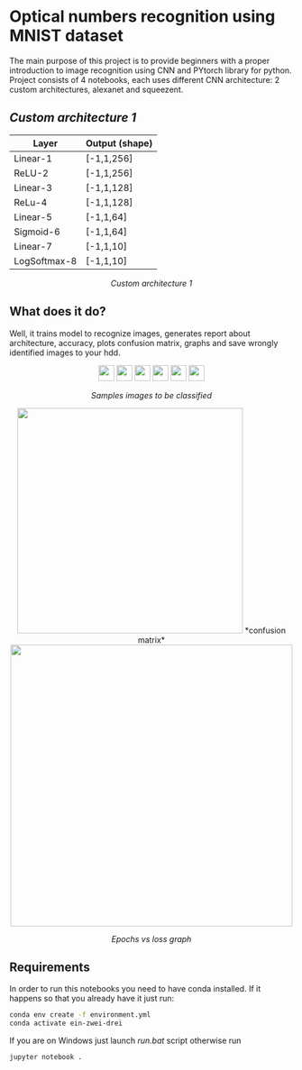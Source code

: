 # Optical numbers recognition using MNIST dataset
The main purpose of this project is to provide beginners with a proper introduction to image recognition using CNN and PYtorch library for python. Project consists of 4 notebooks, each uses different CNN architecture: 2 custom architectures, alexanet and squeezent.

## *Custom architecture 1*
<div align="center">

| Layer        | Output (shape) |
|--------------|----------------|
| Linear-1     | [-1,1,256]     |
| ReLU-2       | [-1,1,256]     |
| Linear-3     | [-1,1,128]     |
| ReLu-4       | [-1,1,128]     |
| Linear-5     | [-1,1,64]      |
| Sigmoid-6    | [-1,1,64]      |
| Linear-7     | [-1,1,10]      |
| LogSoftmax-8 | [-1,1,10]      |
  
*Custom architecture 1*

</div>

## What does it do?
Well, it trains model to recognize images, generates report about architecture, accuracy, plots confusion matrix, graphs and save wrongly identified images to your hdd.
<center>
<div>
   <img width="28" src="Images/wrong_idx0_pred7_actual2.png"> 
   <img width="28" src="Images/wrong_idx5_pred5_actual8.png"> 
   <img width="28" src="Images/wrong_idx9_pred3_actual5.png"> 
   <img width="28" src="Images/wrong_idx12_pred1_actual7.png"> 
   <img width="28" src="Images/wrong_idx15_pred9_actual4.png"> 
   <img width="28" src="Images/wrong_idx19_pred5_actual8.png"> 

   *Samples images to be classified*

   <img width="400" src="Images/matrix.png"> 
*confusion matrix*

   <img width="500" src="Images/graph.png"> 

*Epochs vs loss graph*

<div>
</center>


## Requirements
In order to run this notebooks you need to have conda installed. If it happens so that you already have it just run:

```bash
conda env create -f environment.yml
conda activate ein-zwei-drei
```

If you are on Windows just launch  *run.bat* script otherwise run

```bash
jupyter notebook .
```
